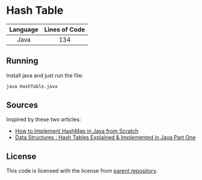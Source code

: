 # Hash Table

| Language | Lines of Code |
| :------: | :-----------: |
|   Java   |      134      |

## Running

Install java and just run the file:

```sh
java HashTable.java
```

## Sources

Inspired by these two articles:

- [How to Implement HashMap in Java from Scratch](https://www.turing.com/kb/implementing-hashmap-in-java)
- [Data Structures : Hash Tables Explained & Implemented in Java Part One](https://www.shawndsilva.com/blog/computer%20science%20fundamentals/hash-table-explained-and-implemented-in-java-part-1)

## License

This code is licensed with the license from [parent repository](../LICENSE).
